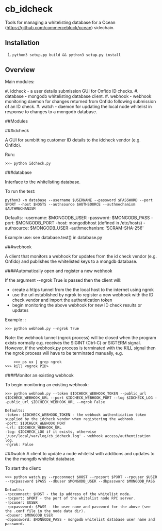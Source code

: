 # cb_idcheck

Tools for managing a whitelisting database for a Ocean (https://github.com/commerceblock/ocean) sidechain.

## Installation
1. `python3 setup.py build && python3 setup.py install`


## Overview

Main modules:

#. idcheck - a user details submission GUI for Onfido ID checks.
#. database - mongodb whitelisting database client.
#. webhook - webhook monitoring daemon for changes returned from Onfido following submission of an ID check.
#. watch - daemon for updating the local node whitelist in response to changes to a mongodb database.

##Modules

###idcheck

A GUI for sumbitting customer ID details to the idcheck vendor (e.g. Onfido).

Run::

	>>> python idcheck.py


###database

Interface to the whitelisting database.

To run the test:

`python3 -m database --username $USERNAME --password $PASSWORD --port $PORT --host $HOSTS --authsource $AUTHSOURCE --authmechanism $AUTHMECHANISM`	
	
Defaults:
-username: $MONGODB_USER
-password: $MONGODB_PASS
-port: $MONGODB_PORT
-host: mongodbhost (defined in /etc/hosts)
-authsource: $MONGODB_USER
-authmechanism: 'SCRAM-SHA-256'

Example use: see database.test() in database.py 

###webhook

A client that monitors a webhook for updates from the id check vendor (e.g. Onfido) and publishes the whitelisted keys to a mongdb database.

####Automatically open and register a new webhook

If the argument --ngrok True is passed then the client will:
   - create a https tunnel from the the local host to the internet using ngrok 
   - use the url established by ngrok to register a new webhook with the ID check vendor and import the authentication token
   - begin monitoring the above webhook for new ID check results or updates

Example ::

	>>> python webhook.py --ngrok True

Note: the webhook tunnel (ngrok process) will be closed when the program exists normally e.g. receives the SIGINT (Ctrl-C) or SIGTERM signal. However, 
if the webhook.py process is terminated with the KILL signal then the ngrok process will have to be terminated manually, e.g.

        >>> ps ux | grep ngrok
	>>> kill <ngrok PID>

####Monitor an existing webhook

To begin monitoring an existing webhook:
	      
	>>> python webhook.py --token $IDCHECK_WEBHOOK_TOKEN --public_url $IDCHECK_WEBHOOK_URL --port $IDCHECK_WEBHOOK_PORT --log $IDCHECK_LOG --public_url $IDCHECK_WEBHOOK_URL --ngrok False

	Defaults:
	-token: $IDCHECK_WEBHOOK_TOKEN - the webhook authentication token supplied by the idcheck vendor when registering the webhook.
	-port: $IDCHECK_WEBHOOK_PORT 
	-url: $IDCHECK_WEBHOOK_URL 
	-log: $IDCHECK_LOG if it exists, otherwise '/usr/local/var/log/cb_idcheck.log' - webhook access/authentication log.
	-ngrok: False

###watch
A client to update a node whitelist with additions and updates to the the mongdb whitelist database.

To start the client:
   
	>>> python watch.py --rpcconnect $HOST --rpcport $PORT --rpcuser $USER --rpcpassword $PASS --dbuser $MONGODB_USER --dbpassword $MONGODB_PASS

	Defaults:
	-rpcconnect: $HOST - the ip address of the whitelist node. 
	-rpcport: $PORT - the port of the whitelist node RPC server.
	-rpcuser: $USER  
	-rpcpassword: $PASS - the user name and password for the above (see the .conf file in the node data dir). 
	-dbuser: $MONGODB_USER 
	-dbpassword: $MONGODB_PASS - mongodb whitelist database user name and password.
